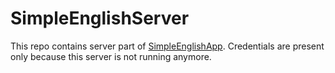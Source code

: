 # SimpleEnglishServer

This repo contains server part of [SimpleEnglishApp](https://github.com/kiryuha21/SimpleEnglishApp). Credentials are present only because this server is not running anymore.
